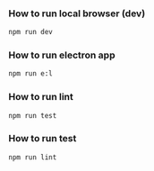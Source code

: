 ### How to run local browser (dev)

[//]: # (Run APP in browser: localhost:4200)
``` bash
npm run dev
```

### How to run electron app

[//]: # (Run App like a soft: .exe)
``` bash
npm run e:l
```

[//]: # (Run linter)
### How to run lint
``` bash
npm run test
```

[//]: # (Run unit test)
### How to run test
``` bash
npm run lint
```
